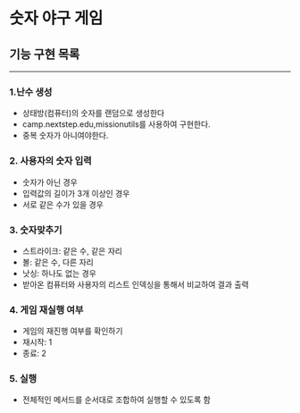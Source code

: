 # 숫자 야구 게임

## 기능 구현 목록

---
### 1.난수 생성

- 상태방(컴퓨터)의 숫자를 랜덤으로 생성한다
- camp.nextstep.edu,missionutils를 사용하여 구현한다.
- 중복 숫자가 아니여야한다.

### 2. 사용자의 숫자 입력

- 숫자가 아닌 경우
- 입력값의 길이가 3개 이상인 경우
- 서로 같은 수가 있을 경우


### 3. 숫자맞추기

- 스트라이크: 같은 수, 같은 자리
- 볼: 같은 수, 다른 자리
- 낫싱: 하나도 없는 경우
- 받아온 컴퓨터와 사용자의 리스트 인덱싱을 통해서 비교하여 결과 출력

### 4. 게임 재실행 여부

- 게임의 재진행 여부를 확인하기
- 재시작: 1
- 종료: 2

### 5. 실행

- 전체적인 메서드를 순서대로 조합하여 실행할 수 있도록 함